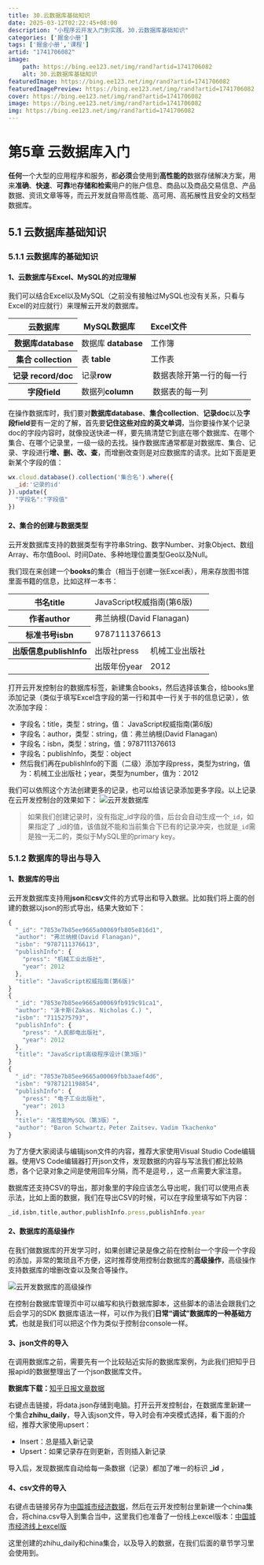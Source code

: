 ```yaml
---
title: 30.云数据库基础知识
date: 2025-03-12T02:22:45+08:00
description: "小程序云开发入门到实践，30.云数据库基础知识"
categories: ['掘金小册']
tags: ['掘金小册','课程']
artid: "1741706082"
image:
    path: https://bing.ee123.net/img/rand?artid=1741706082
    alt: 30.云数据库基础知识
featuredImage: https://bing.ee123.net/img/rand?artid=1741706082
featuredImagePreview: https://bing.ee123.net/img/rand?artid=1741706082
cover: https://bing.ee123.net/img/rand?artid=1741706082
image: https://bing.ee123.net/img/rand?artid=1741706082
img: https://bing.ee123.net/img/rand?artid=1741706082
---
```


# 第5章 云数据库入门
**任何**一个大型的应用程序和服务，都**必须**会使用到**高性能的**数据存储解决方案，用来**准确**、**快速**、**可靠**地**存储和检索**用户的账户信息、商品以及商品交易信息、产品数据、资讯文章等等，而云开发就自带高性能、高可用、高拓展性且安全的文档型数据库。

## 5.1 云数据库基础知识
### 5.1.1 云数据库的基础知识
#### 1、云数据库与Excel、MySQL的对应理解
我们可以结合Excel以及MySQL（之前没有接触过MySQL也没有关系，只看与Excel的对应就行）来理解云开发的数据库。

<table class="table table-bordered table-striped"><thead>
<tr><th>&nbsp;云数据库</th><td>&nbsp;<strong>MySQL数据库</strong></td><td><strong>Excel文件</strong></td></tr>
</thead>
<tbody><tr><th>&nbsp;数据库database</th><td>数据库 <strong>database</strong></td><td>工作簿</td></tr>
<tr><th>&nbsp;集合 collection</th>
<td>表 <strong>table</strong></td>
<td>工作表</td>
</tr>
<tr><th>记录 record/doc</th>
<td>记录<strong>row</strong></td>
<td>&nbsp;数据表除开第一行的每一行</td>
</tr>
<tr>
<th>&nbsp;字段field</th>
<td>数据列<strong>column</strong></td>
<td>&nbsp;数据表的每一列</td>
</tr>
</tbody>
</table>

在操作数据库时，我们要对**数据库database**、**集合collection**、**记录doc**以及**字段field**要有一定的了解，首先要**记住这些对应的英文单词**，当你要操作某个记录doc的字段内容时，就像投送快递一样，要先搞清楚它到底在哪个数据库、在哪个集合、在哪个记录里，一级一级的去找。操作数据库通常都是对数据库、集合、记录、字段进行**增、删、改、查**，而增删改查则是对应数据库的请求。比如下面是更新某个字段的值：
```javascript
wx.cloud.database().collection('集合名').where({
  _id:'记录的id'
}).update({
  "字段名":"字段值"
})
```
#### 2、集合的创建与数据类型
云开发数据库支持的数据类型有字符串String、数字Number、对象Object、数组Array、布尔值Bool、时间Date、多种地理位置类型Geo以及Null。

我们现在来创建一个**books**的集合（相当于创建一张Excel表），用来存放图书馆里面书籍的信息，比如这样一本书：
<table class="table table-bordered table-striped"><tbody>
<tr><th>书名title</th><td colspan="2">JavaScript权威指南(第6版)</td></tr></tbody>
<tbody><tr><th>作者author</th><td colspan="2">弗兰纳根(David Flanagan)</td></tr>
<tr><th>标准书号isbn</th><td colspan="2">9787111376613</td></tr>
<tr><th>出版信息publishInfo</th><td>出版社press</td><td>机械工业出版社</td></tr>
<tr><th></th><td>出版年份year</td><td>2012</td></tr>
</tbody></table>

打开云开发控制台的数据库标签，新建集合books，然后选择该集合，给books里添加记录（类似于填写Excel含字段的第一行和其中一行关于书的信息记录），依次添加字段：

-   字段名：title，类型：string，值： JavaScript权威指南(第6版)
-   字段名：author，类型：string，值：弗兰纳根(David Flanagan)
-   字段名：isbn，类型：string，值：9787111376613
-   字段名：publishInfo，类型：object
-   然后我们再在publishInfo的下面（二级）添加字段press，类型为string，值为：机械工业出版社；year，类型为number，值为：2012

我们可以依照这个方法创建更多的记录，也可以给该记录添加更多字段。以上记录在云开发控制台的效果如下：
![云开发数据库](https://p3-juejin.byteimg.com/tos-cn-i-k3u1fbpfcp/49f2eda988454f2e87d5017434bbcf74~tplv-k3u1fbpfcp-zoom-1.image)

>如果我们创建记录时，没有指定_id字段的值，后台会自动生成一个`_id`，如果指定了 _id的值，该值就不能和当前集合下已有的记录冲突，也就是`_id`需是独一无二的，类似于MySQL里的primary key。

### 5.1.2 数据库的导出与导入
#### 1、数据库的导出
云开发数据库支持用**json**和**csv**文件的方式导出和导入数据。比如我们将上面的创建的数据以json的形式导出，结果大致如下：
```javascript
{
  "_id": "7853e7b85ee9665a00069fb805e816d1",
  "author": "弗兰纳根(David Flanagan)",
  "isbn": "9787111376613",
  "publishInfo": {
    "press": "机械工业出版社",
    "year": 2012
  },
  "title": "JavaScript权威指南(第6版)"
}
{
  "_id": "7853e7b85ee9665a00069fb919c91ca1",
  "author": "泽卡斯(Zakas. Nicholas C.) ",
  "isbn": "7115275793",
  "publishInfo": {
    "press": "人民邮电出版社",
    "year": 2012
  },
  "title": "JavaScript高级程序设计(第3版)"
}
{
  "_id": "7853e7b85ee9665a00069fbb3aaef4d6",
  "isbn": "9787121198854",
  "publishInfo": {
    "press": "电子工业出版社",
    "year": 2013
  },
  "title": "高性能MySQL（第3版）",
  "author": "Baron Schwartz，Peter Zaitsev，Vadim Tkachenko"
}
```
为了方便大家阅读与编辑json文件的内容，推荐大家使用Visual Studio Code编辑器。使用VS Code编辑器打开json文件，发现数据的内容与写法我们都比较熟悉，各个记录对象之间是使用回车分隔，而不是逗号`,`，这一点需要大家注意。

数据库还支持CSV的导出，那对象里的字段应该怎么导出呢，我们可以使用点表示法，比如上面的数据，我们在导出CSV的时候，可以在字段里填写如下内容：
```javascript
_id,isbn,title,author,publishInfo.press,publishInfo.year
```

#### 2、数据库的高级操作
在我们做数据库的开发学习时，如果创建记录是像之前在控制台一个字段一个字段的添加，非常的繁琐且不方便，这时推荐使用控制台数据库的**高级操作**，高级操作支持数据库的增删改查以及聚合等操作。

![云开发数据库的高级操作](https://p3-juejin.byteimg.com/tos-cn-i-k3u1fbpfcp/772f2080ee2e477e8193f9201d02d689~tplv-k3u1fbpfcp-zoom-1.image)

在控制台数据库管理页中可以编写和执行数据库脚本，这些脚本的语法会跟我们之后会学习的SDK 数据库语法一样，可以作为我们**日常“调试”数据库的一种基础方式**，也就是我们可以把这个作为类似于控制台console一样。

#### 3、json文件的导入

在调用数据库之前，需要先有一个比较贴近实际的数据库案例，为此我们把知乎日报apid的数据整理出了一个json数据库文件。

**数据库下载：**[知乎日报文章数据](https://tcb-1251009918.cos.ap-guangzhou.myqcloud.com/data.json)

右键点击链接，将data.json存储到电脑。打开云开发控制台，在数据库里新建一个集合**zhihu_daily**，导入该json文件，导入时会有冲突模式选择，看下面的介绍，推荐大家使用upsert：

- Insert：总是插入新记录
- Upsert：如果记录存在则更新，否则插入新记录

导入后，发现数据库自动给每一条数据（记录）都加了唯一的标识 **_id** ，

#### 4、csv文件的导入
右键点击链接另存为[中国城市经济数据](https://tcb-1251009918.cos.ap-guangzhou.myqcloud.com/china.csv)，然后在云开发控制台里新建一个china集合，将china.csv导入到集合当中，这里我们也准备了一份线上excel版本：[中国城市经济线上excel版](https://shimo.im/sheets/HHwXWQ9qHqvG8xDw/MODOC/)

这里创建的zhihu_daily和china集合，以及导入的数据，在我们后面的章节学习里会使用到。